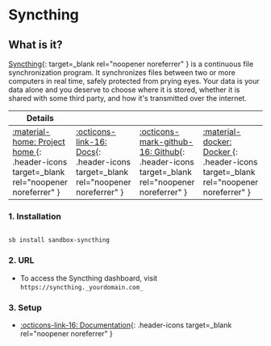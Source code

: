 # Syncthing

## What is it?

[Syncthing](https://syncthing.net/){: target=_blank rel="noopener noreferrer" } is a continuous file synchronization program. It synchronizes files between two or more computers in real time, safely protected from prying eyes. Your data is your data alone and you deserve to choose where it is stored, whether it is shared with some third party, and how it's transmitted over the internet.

| Details     |             |             |             |
|-------------|-------------|-------------|-------------|
| [:material-home: Project home ](https://syncthing.comnet/){: .header-icons target=_blank rel="noopener noreferrer" } | [:octicons-link-16: Docs](https://docs.syncthing.net/){: .header-icons target=_blank rel="noopener noreferrer" } | [:octicons-mark-github-16: Github](https://github.com/syncthing/syncthing){: .header-icons target=_blank rel="noopener noreferrer" } | [:material-docker: Docker ](https://hub.docker.com/r/linuxserver/syncthing){: .header-icons target=_blank rel="noopener noreferrer" }|

### 1. Installation

``` shell

sb install sandbox-syncthing

```

### 2. URL

- To access the Syncthing dashboard, visit `https://syncthing._yourdomain.com_`

### 3. Setup

- [:octicons-link-16: Documentation](https://docs.syncthing.net/){: .header-icons target=_blank rel="noopener noreferrer" }

